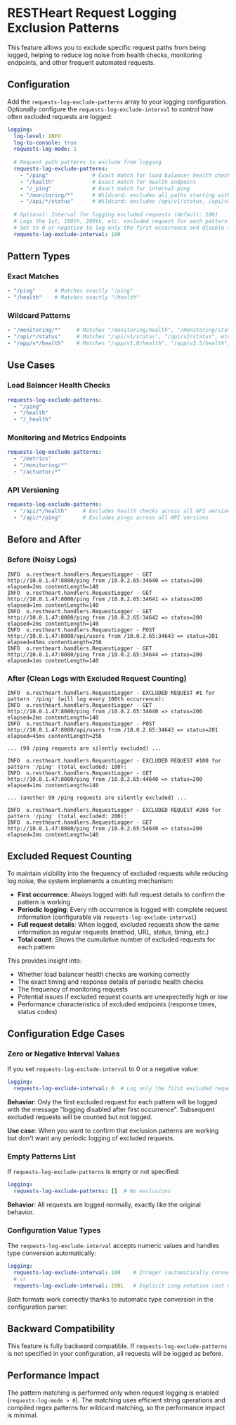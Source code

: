 # RESTHeart Request Logging Exclusion Patterns

This feature allows you to exclude specific request paths from being logged, helping to reduce log noise from health checks, monitoring endpoints, and other frequent automated requests.

## Configuration

Add the `requests-log-exclude-patterns` array to your logging configuration. Optionally configure the `requests-log-exclude-interval` to control how often excluded requests are logged:

```yaml
logging:
  log-level: INFO
  log-to-console: true
  requests-log-mode: 1
  
  # Request path patterns to exclude from logging
  requests-log-exclude-patterns:
    - "/ping"              # Exact match for load balancer health checks
    - "/health"            # Exact match for health endpoint  
    - "/_ping"             # Exact match for internal ping
    - "/monitoring/*"      # Wildcard: excludes all paths starting with /monitoring/
    - "/api/*/status"      # Wildcard: excludes /api/v1/status, /api/v2/status, etc.
  
  # Optional: Interval for logging excluded requests (default: 100)
  # Logs the 1st, 100th, 200th, etc. excluded request for each pattern
  # Set to 0 or negative to log only the first occurrence and disable further logging
  requests-log-exclude-interval: 100
```

## Pattern Types

### Exact Matches

```yaml
- "/ping"      # Matches exactly "/ping"
- "/health"    # Matches exactly "/health"
```

### Wildcard Patterns  

```yaml
- "/monitoring/*"     # Matches "/monitoring/health", "/monitoring/status", etc.
- "/api/*/status"     # Matches "/api/v1/status", "/api/v2/status", etc.
- "/app/v*/health"    # Matches "/app/v1.0/health", "/app/v2.5/health", etc.
```

## Use Cases

### Load Balancer Health Checks

```yaml
requests-log-exclude-patterns:
  - "/ping"
  - "/health"
  - "/_health"
```

### Monitoring and Metrics Endpoints

```yaml  
requests-log-exclude-patterns:
  - "/metrics"
  - "/monitoring/*"
  - "/actuator/*"
```

### API Versioning

```yaml
requests-log-exclude-patterns:
  - "/api/*/health"     # Excludes health checks across all API versions
  - "/api/*/ping"       # Excludes pings across all API versions
```

## Before and After

### Before (Noisy Logs)

```log
INFO  o.restheart.handlers.RequestLogger - GET http://10.0.1.47:8080/ping from /10.0.2.65:34640 => status=200 elapsed=2ms contentLength=140
INFO  o.restheart.handlers.RequestLogger - GET http://10.0.1.47:8080/ping from /10.0.2.65:34641 => status=200 elapsed=1ms contentLength=140
INFO  o.restheart.handlers.RequestLogger - GET http://10.0.1.47:8080/ping from /10.0.2.65:34642 => status=200 elapsed=2ms contentLength=140
INFO  o.restheart.handlers.RequestLogger - POST http://10.0.1.47:8080/api/users from /10.0.2.65:34643 => status=201 elapsed=45ms contentLength=256
INFO  o.restheart.handlers.RequestLogger - GET http://10.0.1.47:8080/ping from /10.0.2.65:34644 => status=200 elapsed=1ms contentLength=140
```

### After (Clean Logs with Excluded Request Counting)

```log
INFO  o.restheart.handlers.RequestLogger - EXCLUDED REQUEST #1 for pattern '/ping' (will log every 100th occurrence):
INFO  o.restheart.handlers.RequestLogger - GET http://10.0.1.47:8080/ping from /10.0.2.65:34640 => status=200 elapsed=2ms contentLength=140
INFO  o.restheart.handlers.RequestLogger - POST http://10.0.1.47:8080/api/users from /10.0.2.65:34643 => status=201 elapsed=45ms contentLength=256

... (99 /ping requests are silently excluded) ...

INFO  o.restheart.handlers.RequestLogger - EXCLUDED REQUEST #100 for pattern '/ping' (total excluded: 100):
INFO  o.restheart.handlers.RequestLogger - GET http://10.0.1.47:8080/ping from /10.0.2.65:44640 => status=200 elapsed=1ms contentLength=140

... (another 99 /ping requests are silently excluded) ...

INFO  o.restheart.handlers.RequestLogger - EXCLUDED REQUEST #200 for pattern '/ping' (total excluded: 200):
INFO  o.restheart.handlers.RequestLogger - GET http://10.0.1.47:8080/ping from /10.0.2.65:54640 => status=200 elapsed=2ms contentLength=140
```

## Excluded Request Counting

To maintain visibility into the frequency of excluded requests while reducing log noise, the system implements a counting mechanism:

- **First occurrence**: Always logged with full request details to confirm the pattern is working
- **Periodic logging**: Every nth occurrence is logged with complete request information (configurable via `requests-log-exclude-interval`)
- **Full request details**: When logged, excluded requests show the same information as regular requests (method, URL, status, timing, etc.)
- **Total count**: Shows the cumulative number of excluded requests for each pattern

This provides insight into:

- Whether load balancer health checks are working correctly
- The exact timing and response details of periodic health checks
- The frequency of monitoring requests
- Potential issues if excluded request counts are unexpectedly high or low
- Performance characteristics of excluded endpoints (response times, status codes)

## Configuration Edge Cases

### Zero or Negative Interval Values

If you set `requests-log-exclude-interval` to 0 or a negative value:

```yaml
logging:
  requests-log-exclude-interval: 0  # Log only the first excluded request
```

**Behavior**: Only the first excluded request for each pattern will be logged with the message "logging disabled after first occurrence". Subsequent excluded requests will be counted but not logged.

**Use case**: When you want to confirm that exclusion patterns are working but don't want any periodic logging of excluded requests.

### Empty Patterns List

If `requests-log-exclude-patterns` is empty or not specified:

```yaml
logging:
  requests-log-exclude-patterns: []  # No exclusions
```

**Behavior**: All requests are logged normally, exactly like the original behavior.

### Configuration Value Types

The `requests-log-exclude-interval` accepts numeric values and handles type conversion automatically:

```yaml
logging:
  requests-log-exclude-interval: 100    # Integer (automatically converted to Long)
  # or
  requests-log-exclude-interval: 100L   # Explicit Long notation (not needed)
```

Both formats work correctly thanks to automatic type conversion in the configuration parser.

## Backward Compatibility

This feature is fully backward compatible. If `requests-log-exclude-patterns` is not specified in your configuration, all requests will be logged as before.

## Performance Impact

The pattern matching is performed only when request logging is enabled (`requests-log-mode > 0`). The matching uses efficient string operations and compiled regex patterns for wildcard matching, so the performance impact is minimal.
